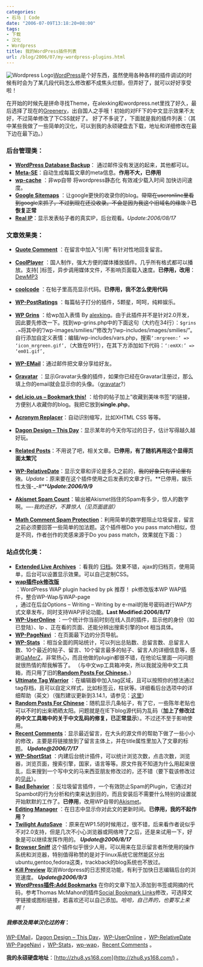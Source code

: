```yaml
---
categories:
- 石马 | Code
date: "2006-07-09T13:18:20+08:00"
tags:
- 下载
- 汉化
- Wordpress
title: 我的WordPress插件列表
url: /blog/2006/07/my-wordpress-plugins.html
---
```

![Wordpress Logo](/images/wordpress-logo.png "WordpressLogo")[WordPress](http://wordpress.org/)是个好东西，虽然使用各种各样的插件调试的时候有时会为了某几段代码怎么修改都不成焦头烂额，但弄好了，就可以好好享受啦！

在开始的时候先是拼命寻找Theme，在alexking和wordpress.net里找了好久，最后选择了现在的[Greenery](http://www.ilemoned.com/wordpress/theme-greenery)，出自国人之手哦！初始的对FF下的中文显示效果不太好，不过简单修改了下CSS就好了。 好了不多说了，下面就是我的插件列表：（其中某些我做了一些简单的汉化，可以到我的永硕硬盘去下载，地址和详细修改在最下边在最下边。）

<!--more-->

### 后台管理类：

- [**WordPress Database Backup**](http://www.skippy.net/blog/plugins/ "访问插件主页")： 通过邮件没有发送的起来，其他都可以。
- [**Meta-SE**](http://vzho.ru/wordpress-related-stuff/meta-se "Visit plugin homepage")：自动生成每篇文章的meta信息。**作用不大，已停用**
- [**wp-cache**](http://mnm.uib.es/gallir/wp-cache-2/) ：非wp自带 将wordpress静态化 有效减少载入时间 加快访问速度。
- [**Google Sitemaps**](http://www.arnebrachhold.de/2005/06/05/google-sitemaps-generator-v2-final "访问插件主页") ：让google更快的收录你的blog。<del datetime="2006-06-21T14:57:25+00:00">常常在useronline里看到google来抓了，不过到现在还没收录。不会是因为我这个旧域名的缘故？</del>**已恢复正常**
- [**Real IP**](http://axgle.com/?p=60 "Real IP")：显示发表帖子者的真实IP，后台观看。*Update:2006/08/17*

### 文章效果类：

- [**Quote Comment**](http://www.viper007bond.com/wordpress-plugins/quote-comment/) ：在留言中加入”引用” 有针对性地回复留言。
- [**CoolPlayer**](http://www.coolcode.cn/?p=100) ：国人制作，强大方便的媒体播放插件。几乎所有格式都可以播放。支持[ ]标签，异步调用媒体文件，不影响页面载入速度。**已停用，改用**：[DewMP3](http://www.caboulot.org/dewmp3.html "DewMP3")
- [**coolcode**](http://www.coolcode.cn/?p=26) ：在帖子里高亮显示代码。**已停用，我不怎么使用代码**
- [**WP-PostRatings**](http://www.lesterchan.net/portfolio/programming.php "访问插件主页") ：每篇帖子打分的插件，5颗星，呵呵，纯粹娱乐。
- [**WP Grins**](http://www.alexking.org/software/wordpress/ "访问插件主页") ：给wp加入表情 By [alexking](http://alexking.org/)。由于此插件并不是针对2.0开发，因此要先修改一下。找到wp-grins.php中的下面这句（大约在34行）：`$grins .=`将其中的”/wp-images/smilies/”修改为”/wp-includes/images/smilies/”。自行添加自定义表情：编辑/wp-includes/vars.php，搜索`‘:mrgreen:’ => ‘icon_mrgreen.gif’,`（大致在91行），在其下方添加如下代码：`‘:emXX:’ => ‘em01.gif’,`

- [**WP-EMail**](http://www.lesterchan.net/portfolio/programming.php "Visit plugin homepage")：通过邮件把文章分享给好友。
- [**Gravatar**](http://www.gravatar.com/implement.php#section_2_2 "访问插件主页") ：显示Gravatar头像的插件，如果你已经在Gravatar注册过，那么填上你的email就会显示你的头像。（[gravatar](http://tinn.writestyle.cn/?p=97)?）
- [**del.icio.us – Bookmark this!**](http://www.arnebrachhold.de/2005/06/05/delicious-bookmark-this-wordpress-plugin "访问插件主页") ：给你的帖子加上”收藏到美味书签”的链接，方便别人收藏你的blog。我把它放到**single.php**。
- [**Acronym Replacer**](http://www.huddledmasses.org/2004/04/19/wordpress-plugin-acronym-replacer/)：自动识别缩写，比如XHTML CSS 等等。
- [**Dagon Design – This Day**](http://www.dagondesign.com/articles/wordpress-plugin-this-day/ "Visit plugin homepage")：显示某年的今天你写过的日子，估计写得越久越好玩。
- [**Related Posts**](http://lifesinger.3322.org/blog/?p=88 "Visit plugin homepage")：不用说了吧，相关文章。**已停用，有了随机再用这个显得页面太繁冗**
- [**WP-RelativeDate**](http://www.lesterchan.net/portfolio/programming.php "Visit plugin homepage")：显示文章和评论是多久之前的，<del datetime="2006-07-08T15:40:47+00:00">我的好象只有评论里有效</del>。*Update*：原来要在这个插件使用之后发表的文章才行。**已停用，娱乐性太强-_-#*****Update:2006/9/9***
- [**Akismet Spam Count**](http://cavemonkey50.com/code/akismet-spam-count/ "Visit plugin homepage")：输出被Akismet挡住的Spam有多少，惊人的数字啊。*—-我的还好，不算惊人（见页面底部）*
- [**Math Comment Spam Protection**](http://sw-guide.de/wordpress/math-comment-spam-protection-plugin/ "Visit plugin homepage")：利用简单的数学题阻止垃圾留言，留言之前必须要回答一些简单的加法题。这个插件根Do you pass match相似，但是不同，作者创作的灵感来源于Do you pass match，效果就在下面：）

### 站点优化类：

- [**Extended Live Archives**](http://www.sonsofskadi.net/extended-live-archive/ "访问插件主页") ：看我的 [归档](https://zhu8.net/blog/?page_id=36)。效果不错，ajax的归档页，使用简单，后台可以设置显示效果。可以自己定制CSS。
- [**wap插件pk修改版**](http://www.pkevil.com/?p=35)  
 ：WordPress WAP plugin hacked by pk 推荐！ pk修改版本WP WAP插件，整合WP-Wap与WAP-page  
 ，通过在后台Options – Writing – Writing by e-mail的账号密码进行WAP方式文章发布，同时支持WAP评论功能。**Last Modified:2006/8/17**
- [**WP-UserOnline**](http://www.lesterchan.net/portfolio/programming.php "访问插件主页") ：一个统计你当前时刻在线人员的插件，显示他的身份（如已登陆）、Ip 、正在看的页面、还能分辨出搜索引擎的bot 相当具体。
- [**WP-PageNavi**](http://www.lesterchan.net/portfolio/programming.php "访问插件主页") ：在页面最下边的分页导航。
- [**WP-Stats**](http://www.lesterchan.net/) ：相当全面的网站统计，可以列出总贴数、总留言数、总留言人数、10个最近的帖子、留言、10个留言最多的帖子、留言人的详细信息等，感谢[GaMerZ](http://www.lesterchan.net/)，非常热心，而且他做的plugin都很不错，在他论坛里面一问问题就很热情的帮我解答了。 （与中文wp工具箱冲突，所以我就没用中文工具箱，而只用了旧的[**Random Posts For Chinese**](http://yanfeng.org/blog/373/)。）
- [**Ultimate Tag Warrior**](http://www.neato.co.nz/ultimate-tag-warrior/ "访问插件主页") ：在编辑器中加入tag区域，且可以按照你的想法通过tag存档，且可以自定义样式，比如标签云，柱状等。详细看后台选项中的详细帮助（英文）（强烈建议更新到3.14.1，请参见：[这里](http://blog.tinyau.net/archives/2006/08/10/please-upgrade-ultimate-tag-warrior-to-3141/ "請更新 Ultimate Tag Warrior 3.141 @ 天佑的自由天地")）
- [**Random Posts For Chinese**](http://yanfeng.org/blog/373/)：随机显示几条帖子，有了它，一些陈年老贴也可以不时的出来晒晒太阳。问题就是在IE下blog源代码为乱码（**加上了修改过的中文工具箱中的关于中文乱码的修复，已正常显示**）。不过还不至于影响使用。
- [**Recent Comments**](http://mtdewvirus.com/code/wordpress-plugins/ "Visit plugin homepage")：显示最近留言，在大头的源文件的帮助下做了一些小小的修改，主要是将链接放到了留言主体上，并在title属性里加入了文章的标题。 ***Update@2006/7/17***
- [**WP-ShortStat**](http://blog.happyarts.de/wp-shortstat/ "访问插件主页") ：内建后台统计插件，可以统计浏览次数，点击次数，浏览器，浏览页面，搜索引擎，国家，语言等等。原文件我不知道为什么用起来很乱，后来搜到一个写中文的马来西亚朋友修改过的，还不错（要下载该修改过的[见此](http://thevoidnotes.org/blog/2006/02/13/my-first-ever-wordpress-plugin-mod/)）。
- [**Bad Behavior**](http://www.homelandstupidity.us/software/bad-behavior/ "访问插件主页") ：反垃圾留言插件，一个有效防止Spam的Plugin，它通过对Spambot的行为分析和约束来达到目的，而且安装后不需要什么特别的设置就开始默默的工作了。**已停用**，改用WP自带的[Akismet](http://akismet.com/ "Akismet")。
- [**Editing Manager**](http://www.terenzani.it/29/editing-manager-plugin-wordpress "访问插件主页") ：在日志中显示你对此文的更新时间。**已停用，我的不起作用？**
- [**Twilight AutoSave**](http://twilightuniverse.com/2005/04/twilight-autosave/ "访问插件主页") ：原来在WP1.5的时候用过，很不错，后来看作者说似乎不对2.0支持，但是几次不小心浏览器或网络垮了之后，还是来试用一下，好象是可以继续发挥作用的。 ***Update@2006/8/17***
- [**Browser Sniff**](http://priyadi.net/archives/2005/03/29/wordpress-browser-detection-plugin/ "Browser Sniff") 这个插件似乎很少人用，可以用来在显示留言者所使用的操作系统和浏览器，特别值得称赞的是对于linux系统它居然能区分出ubuntu,gentoo,fedora这类，trackback的blog系统也不放过。
- [**Kill Preview**](http://redalt.com/wiki/Kill+Preview+Plugin "Kill Preview") 取消Wordpress的日志预览功能，有利于加快日志编辑后台的浏览速度。 ***Update@2006/9/3***
- [**WordPress插件:Add Bookmarks**](https://zhu8.net/blog/2006/09/wordpress-plugin-add-bookmarks.html) 在你的文章下加入添加到书签或网摘的代码，参考Thomas McMahon的插件[Social Bookmark Links](http://www.twistermc.com/shake/wordpress-social.php)修改，可选择文字链接或图标链接，若喜欢还可以自己添加。*哈哈，自己弄的，也要写上来啊！*

#### ***我修改及简单汉化过的有***：

[WP-EMail](http://www.lesterchan.net/portfolio/programming.php "Visit plugin homepage")，[Dagon Design – This Day](http://www.dagondesign.com/articles/wordpress-plugin-this-day/ "Visit plugin homepage")，[WP-UserOnline](http://www.lesterchan.net/portfolio/programming.php "访问插件主页") ，[WP-RelativeDate](http://www.lesterchan.net/portfolio/programming.php "Visit plugin homepage")  
[WP-PageNavi](http://www.lesterchan.net/portfolio/programming.php "访问插件主页") ，[WP-Stats](http://www.lesterchan.net/)，[wp-wap](http://dev.wp-plugins.org/wiki/wp-wap)，[Recent Comments](http://mtdewvirus.com/code/wordpress-plugins/ "Visit plugin homepage") 。

**我的永硕硬盘地址**：[http://zhu8.ys168.com](http://zhu8.ys168.com/) 。